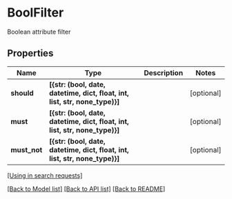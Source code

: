# BoolFilter

Boolean attribute filter
## Properties
Name | Type | Description | Notes
------------ | ------------- | ------------- | -------------
**should** | **[{str: (bool, date, datetime, dict, float, int, list, str, none_type)}]** |  | [optional] 
**must** | **[{str: (bool, date, datetime, dict, float, int, list, str, none_type)}]** |  | [optional] 
**must_not** | **[{str: (bool, date, datetime, dict, float, int, list, str, none_type)}]** |  | [optional] 

[[Using in search requests]](SearchRequest.md#BoolFilter)

[[Back to Model list]](../README.md#documentation-for-models) [[Back to API list]](../README.md#documentation-for-api-endpoints) [[Back to README]](../README.md)


